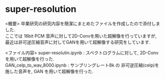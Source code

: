 # super-resolution
<概要>
卒業研究の研究内容を簡潔にまとめたファイルを作成したので添付しました.\
ここでは 16bit PCM 音声に対して2D-Convを用いた超解像を行っていますが, 最近は非可逆圧縮音声に対してGANを用いて超解像する研究をしています.

<ファイル内容>
super-resolutin.ipynb : スペクトログラムに対して, 2D-Conv を用いて超解像を行った.\
GAN_celp_to_wav_8000.ipynb : サンプリングレート8k の 非可逆圧縮(celp)を施した音声を, GAN を用いて超解像を行った.
